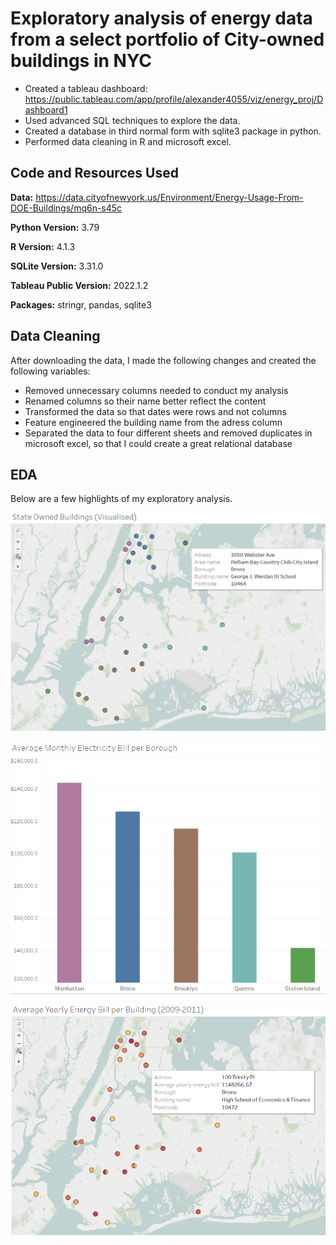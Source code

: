 # Exploratory analysis of energy data from a select portfolio of City-owned buildings in NYC

* Created a tableau dashboard: https://public.tableau.com/app/profile/alexander4055/viz/energy_proj/Dashboard1
* Used advanced SQL techniques to explore the data.
* Created a database in third normal form with sqlite3 package in python.
* Performed data cleaning in R and microsoft excel.

## Code and Resources Used
**Data:** https://data.cityofnewyork.us/Environment/Energy-Usage-From-DOE-Buildings/mq6n-s45c

**Python Version:** 3.79

**R Version:** 4.1.3

**SQLite Version:** 3.31.0

**Tableau Public Version:** 2022.1.2

**Packages:** stringr, pandas, sqlite3

## Data Cleaning
After downloading the data, I made the following changes and created the following variables:

* Removed unnecessary columns needed to conduct my analysis
* Renamed columns so their name better reflect the content
* Transformed the data so that dates were rows and not columns
* Feature engineered the building name from the adress column
* Separated the data to four different sheets and removed duplicates in microsoft excel, so that I could create a great relational database

## EDA
Below are a few highlights of my exploratory analysis.

![alt text](https://github.com/Alexanderc98/energy_proj/blob/main/pictures/state_owned_buildings_visualised.PNG "state_owned_buildings_visualised")


![alt text](https://github.com/Alexanderc98/energy_proj/blob/main/pictures/average_monthly_electricity_bill_per_borough_with_usd.PNG "average_monthly_electricity_bill_per_borough")


![alt text](https://github.com/Alexanderc98/energy_proj/blob/main/pictures/average_yearly_energy_bill_per_building.PNG "average_yearly_energy_bill_per_building")


